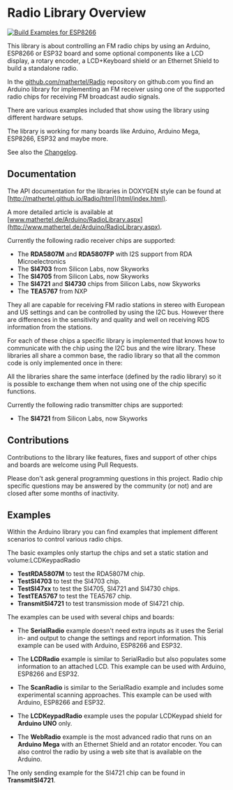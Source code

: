 # Radio Library Overview

[![Build Examples for ESP8266](https://github.com/mathertel/Radio/actions/workflows/buildESP8266.yml/badge.svg)](https://github.com/mathertel/Radio/actions/workflows/buildESP8266.yml)

This library is about controlling an FM radio chips by using an Arduino, ESP8266 or ESP32 board
and some optional components like a LCD display, a rotary encoder, a LCD+Keyboard shield
or an Ethernet Shield to build a standalone radio.

In the [github.com/mathertel/Radio](https://github.com/mathertel/Radio) repository on github.com you find an Arduino library for implementing an FM receiver using one of the supported radio chips for receiving FM broadcast audio signals.

There are various examples included that show using the library using different hardware setups.

The library is working for many boards like Arduino, Arduino Mega, ESP8266, ESP32 and maybe more.

See also the [Changelog](CHANGELOG.md).

## Documentation

The API documentation for the libraries in DOXYGEN style can be found at [http://mathertel.github.io/Radio/html](html/index.html).

A more detailed article is available at [www.mathertel.de/Arduino/RadioLibrary.aspx](http://www.mathertel.de/Arduino/RadioLibrary.aspx).

Currently the following radio receiver chips are supported:

* The **RDA5807M** and **RDA5807FP** with I2S support from RDA Microelectronics
* The **SI4703** from Silicon Labs, now Skyworks
* The **SI4705** from Silicon Labs, now Skyworks
* The **SI4721** and **SI4730** chips  from Silicon Labs, now Skyworks
* The **TEA5767** from NXP

They all are capable for receiving FM radio stations in stereo with European and US settings and can be controlled by using the I2C bus. However there are differences in the sensitivity and quality and well on receiving RDS information from the stations.

For each of these chips a specific library is implemented that knows how to communicate with the chip using the I2C bus and the wire library. These libraries all share a common base, the radio library so that all the common code is only implemented once in there:

All the libraries share the same interface (defined by the radio library) so it is possible to exchange them when not using one of the chip specific functions.

Currently the following radio transmitter chips are supported:

* The **SI4721** from Silicon Labs, now Skyworks


## Contributions

Contributions to the library like features, fixes and support of other chips and boards are welcome using Pull Requests.

Please don't ask general programming questions in this project.
Radio chip specific questions may be answered by the community (or not) and are closed after some months of inactivity.

## Examples

Within the Arduino library you can find examples that implement different scenarios to control various radio chips.

The basic examples only startup the chips and set a static station and volume:LCDKeypadRadio

* **TestRDA5807M** to test the RDA5807M chip. 
* **TestSI4703** to test the SI4703 chip.
* **TestSI47xx** to test the SI4705, SI4721 and SI4730 chips.
* **TestTEA5767** to test the TEA5767 chip.
* **TransmitSI4721** to test transmission mode of SI4721 chip.

The examples can be used with several chips and boards:

* The **SerialRadio** example doesn't need extra inputs as it
  uses the Serial in- and output to change the settings and report information.
  This example can be used with Arduino, ESP8266 and ESP32.

* The **LCDRadio** example is similar to SerialRadio but also populates some information to an attached LCD.
  This example can be used with Arduino, ESP8266 and ESP32.

* The **ScanRadio** is similar to the SerialRadio example
  and includes some experimental scanning approaches.
  This example can be used with Arduino, ESP8266 and ESP32.

* The **LCDKeypadRadio** example uses the popular LCDKeypad shield for **Arduino UNO** only.

* The **WebRadio** example is the most advanced radio that runs on an **Arduino Mega** with an Ethernet Shield and an rotator encoder.
  You can also control the radio by using a web site that is available on the Arduino.

The only sending example for the SI4721 chip can be found in **TransmitSI4721**.

